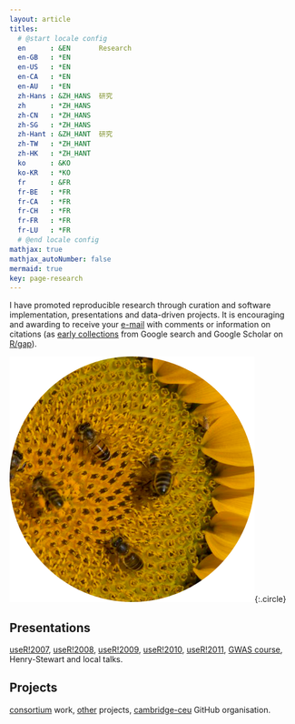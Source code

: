 ```yaml
---
layout: article
titles:
  # @start locale config
  en      : &EN       Research
  en-GB   : *EN
  en-US   : *EN
  en-CA   : *EN
  en-AU   : *EN
  zh-Hans : &ZH_HANS  研究
  zh      : *ZH_HANS
  zh-CN   : *ZH_HANS
  zh-SG   : *ZH_HANS
  zh-Hant : &ZH_HANT  研究
  zh-TW   : *ZH_HANT
  zh-HK   : *ZH_HANT
  ko      : &KO
  ko-KR   : *KO
  fr      : &FR
  fr-BE   : *FR
  fr-CA   : *FR
  fr-CH   : *FR
  fr-FR   : *FR
  fr-LU   : *FR
  # @end locale config
mathjax: true
mathjax_autoNumber: false
mermaid: true
key: page-research
---
```


I have promoted reproducible research through curation and software implementation, presentations and data-driven projects. It is encouraging and awarding to receive your [e-mail](mailto:jinghuazhao@hotmail.com) with comments or information on citations (as [early collections](references.txt) from Google search and Google Scholar on [R/gap](https://tinyurl.com/yxh3ycwg)).

![Image](assets/images/seeded-sunflower.png){:.circle}

## Presentations

 [useR!2007](http://www.user2007.org/),
 [useR!2008](http://www.statistik.uni-dortmund.de/useR-2008/tutorials/),
 [useR!2009](http://www.r-project.org/conferences/useR-2009/tutorials/index.html),
 [useR!2010](http://www.r-project.org/conferences/useR-2010/tutorials/index.html),
 [useR!2011](https://www.r-project.org/conferences/useR-2011/),
 [GWAS course](https://jinghuazhao.github.io/GWAS-course/), 
 Henry-Stewart and local talks.

## Projects

 [consortium](https://jinghuazhao.github.io/consortium) work,
 [other](https://jinghuazhao.github.io/others) projects,
 [cambridge-ceu](https://cambridge-ceu.github.io/) GitHub organisation.
